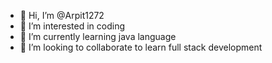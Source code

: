 - 👋 Hi, I’m @Arpit1272
- 👀 I’m interested in coding
- 🌱 I’m currently learning java language
- 💞️ I’m looking to collaborate to learn full stack development

<!---
Arpit1272/Arpit1272 is a ✨ special ✨ repository because its `README.md` (this file) appears on your GitHub profile.
You can click the Preview link to take a look at your changes.
--->
